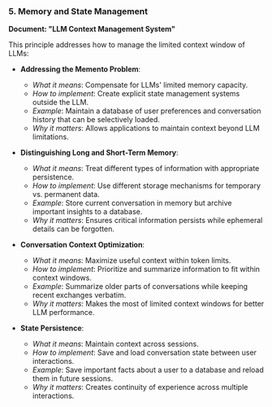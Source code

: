 
### 5. Memory and State Management
**Document: "LLM Context Management System"**

This principle addresses how to manage the limited context window of LLMs:

- **Addressing the Memento Problem**: 
  - *What it means*: Compensate for LLMs' limited memory capacity.
  - *How to implement*: Create explicit state management systems outside the LLM.
  - *Example*: Maintain a database of user preferences and conversation history that can be selectively loaded.
  - *Why it matters*: Allows applications to maintain context beyond LLM limitations.

- **Distinguishing Long and Short-Term Memory**: 
  - *What it means*: Treat different types of information with appropriate persistence.
  - *How to implement*: Use different storage mechanisms for temporary vs. permanent data.
  - *Example*: Store current conversation in memory but archive important insights to a database.
  - *Why it matters*: Ensures critical information persists while ephemeral details can be forgotten.

- **Conversation Context Optimization**: 
  - *What it means*: Maximize useful context within token limits.
  - *How to implement*: Prioritize and summarize information to fit within context windows.
  - *Example*: Summarize older parts of conversations while keeping recent exchanges verbatim.
  - *Why it matters*: Makes the most of limited context windows for better LLM performance.

- **State Persistence**: 
  - *What it means*: Maintain context across sessions.
  - *How to implement*: Save and load conversation state between user interactions.
  - *Example*: Save important facts about a user to a database and reload them in future sessions.
  - *Why it matters*: Creates continuity of experience across multiple interactions.
